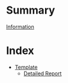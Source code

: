 # Summary
[Information](./info.md)

# Index
- [Template](entries/template/summary.md)
  - [Detailed Report](entries/template/detailed-report.md)
